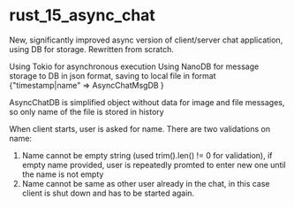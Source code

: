 # rust_15_async_chat
New, significantly improved async version of client/server chat application, using DB for storage. Rewritten from scratch.

Using Tokio for asynchronous execution
Using NanoDB for message storage to DB in json format, saving to local file in format {"timestamp|name" => AsyncChatMsgDB }

AsyncChatDB is simplified object without data for image and file messages, so only name of the file is stored in history

When client starts, user is asked for name. There are two validations on name:
1. Name cannot be empty string (used trim().len() != 0 for validation), if empty name provided, user is repeatedly promted to enter new one until the name is not empty
2. Name cannot be same as other user already in the chat, in this case client is shut down and has to be started again.
